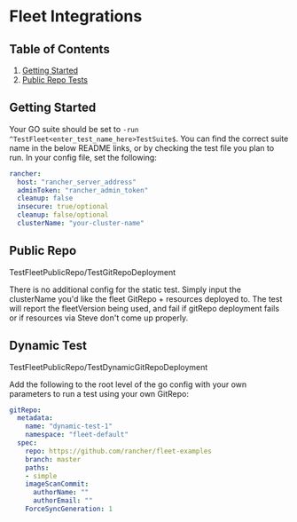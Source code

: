 # Fleet Integrations

## Table of Contents
1. [Getting Started](#Getting-Started)
2. [Public Repo Tests](#Public-Repo)

## Getting Started
Your GO suite should be set to `-run ^TestFleet<enter_test_name_here>TestSuite$`. You can find the correct suite name in the below README links, or by checking the test file you plan to run.
In your config file, set the following:
```yaml
rancher:
  host: "rancher_server_address"
  adminToken: "rancher_admin_token"
  cleanup: false
  insecure: true/optional
  cleanup: false/optional
  clusterName: "your-cluster-name"
```

## Public Repo

TestFleetPublicRepo/TestGitRepoDeployment

There is no additional config for the static test. Simply input the clusterName you'd like the fleet GitRepo + resources deployed to. 
The test will report the fleetVersion being used, and fail if gitRepo deployment fails or if resources via Steve don't come up properly. 

## Dynamic Test

TestFleetPublicRepo/TestDynamicGitRepoDeployment

Add the following to the root level of the go config with your own parameters to run a test using your own GitRepo:
```yaml
gitRepo:
  metadata:
    name: "dynamic-test-1"
    namespace: "fleet-default"
  spec:
    repo: https://github.com/rancher/fleet-examples
    branch: master
    paths:
    - simple
    imageScanCommit:
      authorName: ""
      authorEmail: ""
    ForceSyncGeneration: 1
```
